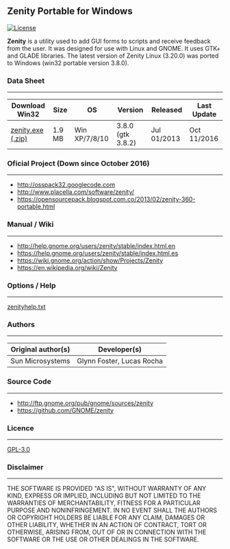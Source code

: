 ## Zenity Portable for Windows

[![License](https://img.shields.io/badge/License-GPLv3-blue.svg)](https://www.gnu.org/licenses/gpl.txt)

**Zenity** is a utility used to add GUI forms to scripts and receive feedback from the user. It was designed for use with Linux and GNOME. It uses GTK+ and GLADE libraries. The latest version of Zenity Linux (3.20.0) was ported to Windows (win32 portable version 3.8.0).

### Data Sheet
---

|Download Win32|Size|OS|Version|Released|Last Update|
|--------------|----|--|-------|--------|-----------|
|[zenity.exe (.zip)](https://github.com/maravento/winzenity/raw/master/zenity.zip)|1.9 MB|Win XP/7/8/10|3.8.0 (gtk 3.8.2)|Jul 01/2013|Oct 11/2016|

### Oficial Project (Down since October 2016)
---

* http://osspack32.googlecode.com
* http://www.placella.com/software/zenity/
* https://opensourcepack.blogspot.com.co/2013/02/zenity-360-portable.html

### Manual / Wiki
---

* http://help.gnome.org/users/zenity/stable/index.html.en
* https://help.gnome.org/users/zenity/stable/index.html.es
* https://wiki.gnome.org/action/show/Projects/Zenity
* https://en.wikipedia.org/wiki/Zenity

### Options / Help
---

[zenityhelp.txt](https://github.com/maravento/winzenity/raw/master/zenityhelp.txt)

### Authors
---

| Original author(s) | Developer(s) |
|------------------|------------|
| Sun Microsystems |Glynn Foster, Lucas Rocha |

### Source Code
---

* http://ftp.gnome.org/pub/gnome/sources/zenity
* https://github.com/GNOME/zenity

### Licence
---

[GPL-3.0](https://www.gnu.org/licenses/gpl-3.0.en.html)

### Disclaimer
---

THE SOFTWARE IS PROVIDED "AS IS", WITHOUT WARRANTY OF ANY KIND, EXPRESS OR IMPLIED, INCLUDING BUT NOT LIMITED TO THE WARRANTIES OF MERCHANTABILITY, FITNESS FOR A PARTICULAR PURPOSE AND NONINFRINGEMENT. IN NO EVENT SHALL THE AUTHORS OR COPYRIGHT HOLDERS BE LIABLE FOR ANY CLAIM, DAMAGES OR OTHER LIABILITY, WHETHER IN AN ACTION OF CONTRACT, TORT OR OTHERWISE, ARISING FROM, OUT OF OR IN CONNECTION WITH THE SOFTWARE OR THE USE OR OTHER DEALINGS IN THE SOFTWARE.
